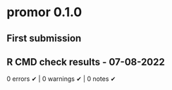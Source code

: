 # promor 0.1.0
## First submission
## R CMD check results - 07-08-2022
0 errors ✔ | 0 warnings ✔ | 0 notes ✔
